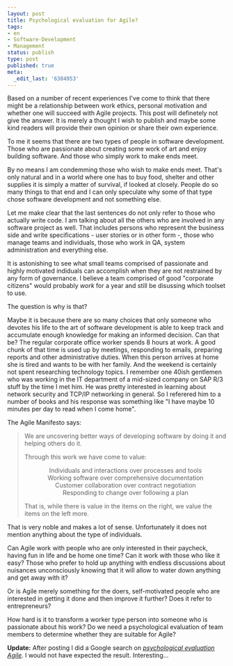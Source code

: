 ```yaml
---
layout: post
title: Psychological evaluation for Agile?
tags:
- en
- Software-Development
- Management
status: publish
type: post
published: true
meta:
  _edit_last: '6384953'
---
```

<p>Based on a number of recent experiences I've come to think that there might be a relationship between work ethics, personal motivation and whether one will succeed with Agile projects. This post will definetely not give the answer. It is merely a thought I wish to publish and maybe some kind readers will provide their own opinion or share their own experience.</p>

<p>To me it seems that there are two types of people in software development. Those who are passionate about creating some work of art and enjoy building software. And those who simply work to make ends meet.</p>

<p>By no means I am condemming those who wish to make ends meet. That's only natural and in a world where one has to buy food, shelter and other supplies it is simply a matter of survival, if looked at closely. People do so many things to that end and I can only speculate why some of that type chose software development and not something else.</p>

<p>Let me make clear that the last sentences do not only refer to those who actually write code. I am talking about all the others who are involved in any software project as well. That includes persons who represent the business side and write specifications - user stories or in other form -, those who manage teams and individuals, those who work in QA, system administration and everything else.</p>

<p>It is astonishing to see what small teams comprised of passionate and highly motivated indiduals can accomplish when they are not restrained by any form of governance. I believe a team comprised of good "corporate citizens" would probably <em>work</em> for a year and still be disussing which toolset to use.</p>

<p>The question is why is that?</p>

<p>Maybe it is because there are so many choices that only someone who devotes his life to the art of software development is able to keep track and accumulate enough knowledge for making an informed decision. Can that be? The regular corporate office worker spends 8 hours at work. A good chunk of that time is used up by meetings, responding to emails, preparing reports and other administrative duties. When this person arrives at home she is tired and wants to be with her family. And the weekend is certainly not spent researching technology topics. I remember one 40ish gentlemen who was working in the IT department of a mid-sized company on SAP R/3 stuff by the time I met him. He was pretty interested in learning about network security and TCP/IP networking in general. So I referered him to a number of books and his response was something like "I have maybe 10 minutes per day to read when I come home".</p>

<p>The Agile Manifesto says:</p>

<blockquote>
<p>We are uncovering better ways of developing software by doing it and helping others do it. </p>
<p>Through this work we have come to value:</p>

<p align="center">Individuals and interactions over processes and tools <br>
Working software over comprehensive documentation <br>
Customer collaboration over contract negotiation <br>
Responding to change over following a plan </p>

<p>That is, while there is value in the items on the right, we value the items on the left more.</p></blockquote>

<p>That is very noble and makes a lot of sense. Unfortunately it does not mention anything about the type of individuals.</p>

<p>Can Agile work with people who are only interested in their paycheck, having fun in life and be home one time? Can it work with those who like it easy? Those who prefer to hold up anything with endless discussions about nuisances unconsciously knowing that it will allow to water down anything and get away with it?</p>

<p>Or is Agile merely something for the doers, self-motivated people who are interested in getting it done and then improve it further? Does it refer to entrepreneurs?</p>

<p>How hard is it to transform a worker type person into someone who is passionate about his work? Do we need a psychological evaluation of team members to determine whether they are suitable for Agile?</p>

<p><strong>Update:</strong> After posting I did a Google search on <a href="http://www.google.com/search?hl=en&amp;client=safari&amp;rls=en-us&amp;q=psychological+evaluation+agile&amp;btnG=Search"><em>psychological evaluation Agile</em></a>. I would not have expected the result. Interesting...</p>
